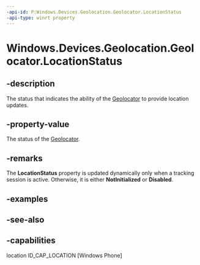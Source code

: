 ```yaml
---
-api-id: P:Windows.Devices.Geolocation.Geolocator.LocationStatus
-api-type: winrt property
---
```


<!-- Property syntax
public Windows.Devices.Geolocation.PositionStatus LocationStatus { get; }
-->

# Windows.Devices.Geolocation.Geolocator.LocationStatus

## -description
The status that indicates the ability of the [Geolocator](geolocator.md) to provide location updates.

## -property-value
The status of the [Geolocator](geolocator.md).

## -remarks
The **LocationStatus** property is updated dynamically only when a tracking session is active. Otherwise, it is either **NotInitialized** or **Disabled**.

## -examples

## -see-also


## -capabilities
location
ID_CAP_LOCATION [Windows Phone]
